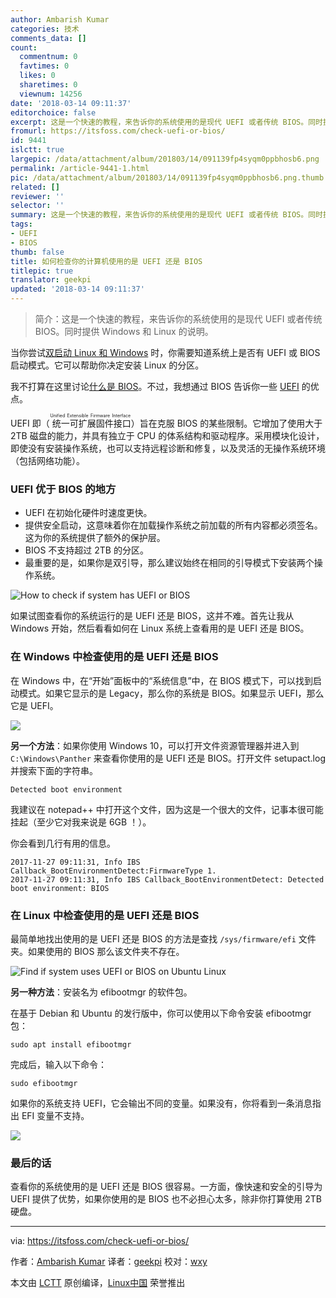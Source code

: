 ```yaml
---
author: Ambarish Kumar
categories: 技术
comments_data: []
count:
  commentnum: 0
  favtimes: 0
  likes: 0
  sharetimes: 0
  viewnum: 14256
date: '2018-03-14 09:11:37'
editorchoice: false
excerpt: 这是一个快速的教程，来告诉你的系统使用的是现代 UEFI 或者传统 BIOS。同时提供 Windows 和 Linux 的说明。
fromurl: https://itsfoss.com/check-uefi-or-bios/
id: 9441
islctt: true
largepic: /data/attachment/album/201803/14/091139fp4syqm0ppbhosb6.png
permalink: /article-9441-1.html
pic: /data/attachment/album/201803/14/091139fp4syqm0ppbhosb6.png.thumb.jpg
related: []
reviewer: ''
selector: ''
summary: 这是一个快速的教程，来告诉你的系统使用的是现代 UEFI 或者传统 BIOS。同时提供 Windows 和 Linux 的说明。
tags:
- UEFI
- BIOS
thumb: false
title: 如何检查你的计算机使用的是 UEFI 还是 BIOS
titlepic: true
translator: geekpi
updated: '2018-03-14 09:11:37'
---
```



> 
> 简介：这是一个快速的教程，来告诉你的系统使用的是现代 UEFI 或者传统 BIOS。同时提供 Windows 和 Linux 的说明。
> 
> 
> 


当你尝试[双启动 Linux 和 Windows](https://itsfoss.com/guide-install-linux-mint-16-dual-boot-windows/) 时，你需要知道系统上是否有 UEFI 或 BIOS 启动模式。它可以帮助你决定安装 Linux 的分区。


我不打算在这里讨论[什么是 BIOS](https://www.lifewire.com/bios-basic-input-output-system-2625820)。不过，我想通过 BIOS 告诉你一些 [UEFI](https://www.howtogeek.com/56958/htg-explains-how-uefi-will-replace-the-bios/) 的优点。


UEFI 即（<ruby> 统一可扩展固件接口 <rt>  Unified Extensible Firmware Interface </rt></ruby>）旨在克服 BIOS 的某些限制。它增加了使用大于 2TB 磁盘的能力，并具有独立于 CPU 的体系结构和驱动程序。采用模块化设计，即使没有安装操作系统，也可以支持远程诊断和修复，以及灵活的无操作系统环境（包括网络功能）。


### UEFI 优于 BIOS 的地方


* UEFI 在初始化硬件时速度更快。
* 提供安全启动，这意味着你在加载操作系统之前加载的所有内容都必须签名。这为你的系统提供了额外的保护层。
* BIOS 不支持超过 2TB 的分区。
* 最重要的是，如果你是双引导，那么建议始终在相同的引导模式下安装两个操作系统。


![How to check if system has UEFI or BIOS](/data/attachment/album/201803/14/091139fp4syqm0ppbhosb6.png)


如果试图查看你的系统运行的是 UEFI 还是 BIOS，这并不难。首先让我从 Windows 开始，然后看看如何在 Linux 系统上查看用的是 UEFI 还是 BIOS。


### 在 Windows 中检查使用的是 UEFI 还是 BIOS


在 Windows 中，在“开始”面板中的“系统信息”中，在 BIOS 模式下，可以找到启动模式。如果它显示的是 Legacy，那么你的系统是 BIOS。如果显示 UEFI，那么它是 UEFI。


![](/data/attachment/album/201803/14/091140atqovoicbwzdaf1i.png)


**另一个方法**：如果你使用 Windows 10，可以打开文件资源管理器并进入到 `C:\Windows\Panther` 来查看你使用的是 UEFI 还是 BIOS。打开文件 setupact.log 并搜索下面的字符串。



```
Detected boot environment

```

我建议在 notepad++ 中打开这个文件，因为这是一个很大的文件，记事本很可能挂起（至少它对我来说是 6GB ！）。


你会看到几行有用的信息。



```
2017-11-27 09:11:31, Info IBS Callback_BootEnvironmentDetect:FirmwareType 1.
2017-11-27 09:11:31, Info IBS Callback_BootEnvironmentDetect: Detected boot environment: BIOS

```

### 在 Linux 中检查使用的是 UEFI 还是 BIOS


最简单地找出使用的是 UEFI 还是 BIOS 的方法是查找 `/sys/firmware/efi` 文件夹。如果使用的 BIOS 那么该文件夹不存在。


![Find if system uses UEFI or BIOS on Ubuntu Linux](/data/attachment/album/201803/14/091140r6gxzetqdxdo4ex0.png)


**另一种方法**：安装名为 efibootmgr 的软件包。


在基于 Debian 和 Ubuntu 的发行版中，你可以使用以下命令安装 efibootmgr 包：



```
sudo apt install efibootmgr

```

完成后，输入以下命令：



```
sudo efibootmgr

```

如果你的系统支持 UEFI，它会输出不同的变量。如果没有，你将看到一条消息指出 EFI 变量不支持。


![](/data/attachment/album/201803/14/091141eseo6n9z859e8yoe.jpg)


### 最后的话


查看你的系统使用的是 UEFI 还是 BIOS 很容易。一方面，像快速和安全的引导为 UEFI 提供了优势，如果你使用的是 BIOS 也不必担心太多，除非你打算使用 2TB 硬盘。




---


via: <https://itsfoss.com/check-uefi-or-bios/>


作者：[Ambarish Kumar](https://itsfoss.com/author/ambarish/) 译者：[geekpi](https://github.com/geekpi) 校对：[wxy](https://github.com/wxy)


本文由 [LCTT](https://github.com/LCTT/TranslateProject) 原创编译，[Linux中国](https://linux.cn/) 荣誉推出